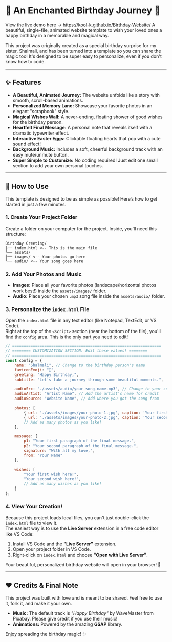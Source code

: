 # 💖 An Enchanted Birthday Journey 💖

View the live demo here -> https://kool-k.github.io/Birthday-Website/
A beautiful, single-file, animated website template to wish your loved ones a happy birthday in a memorable and magical way.

This project was originally created as a special birthday surprise for my sister, Shalmali, and has been turned into a template so you can share the magic too! It's designed to be super easy to personalize, even if you don't know how to code.

---

## ✨ Features

- **A Beautiful, Animated Journey:** The website unfolds like a story with smooth, scroll-based animations.  
- **Personalized Memory Lane:** Showcase your favorite photos in an elegant "scrapbook" style.  
- **Magical Wishes Wall:** A never-ending, floating shower of good wishes for the birthday person.  
- **Heartfelt Final Message:** A personal note that reveals itself with a dramatic typewriter effect.  
- **Interactive Easter Eggs:** Clickable floating hearts that pop with a cute sound effect!  
- **Background Music:** Includes a soft, cheerful background track with an easy mute/unmute button.  
- **Super Simple to Customize:** No coding required! Just edit one small section to add your own personal touches.  

---

## 🚀 How to Use

This template is designed to be as simple as possible! Here’s how to get started in just a few minutes.

### 1. Create Your Project Folder

Create a folder on your computer for the project. Inside, you'll need this structure:

```
Birthday Greeting/
├── index.html <-- This is the main file
└── assets/
├── images/ <-- Your photos go here
└── audio/ <-- Your song goes here
```

### 2. Add Your Photos and Music

- **Images:** Place all your favorite photos (landscape/horizontal photos work best!) inside the `assets/images/` folder.  
- **Audio:** Place your chosen `.mp3` song file inside the `assets/audio/` folder.  

### 3. Personalize the `index.html` File

Open the `index.html` file in any text editor (like Notepad, TextEdit, or VS Code).  
Right at the top of the `<script>` section (near the bottom of the file), you'll find the `config` area. This is the only part you need to edit!

```javascript
// =================================================================
// ======== CUSTOMIZATION SECTION: Edit these values! ========
// =================================================================
const config = {
    name: "Shalmali", // Change to the birthday person's name
    faviconEmoji: "🎂",
    greeting: "Happy Birthday,",
    subtitle: "Let's take a journey through some beautiful moments.",
    
    audioSrc: "./assets/audio/your-song-name.mp3", // Change to your song's file name
    audioArtist: "Artist Name", // Add the artist's name for credit
    audioSource: "Website Name", // Add where you got the song from
    
    photos: [
        { url: './assets/images/your-photo-1.jpg', caption: 'Your first caption here!' },
        { url: './assets/images/your-photo-2.jpg', caption: 'Your second caption here!' },
        // Add as many photos as you like!
    ],

    message: {
        p1: "Your first paragraph of the final message.",
        p2: "Your second paragraph of the final message.",
        signature: "With all my love,",
        from: "Your Name"
    },
    
    wishes: [
        "Your first wish here!",
        "Your second wish here!",
        // Add as many wishes as you like!
    ]
};
```
### 4. View Your Creation!

Because this project loads local files, you can't just double-click the `index.html` file to view it.  
The easiest way is to use the **Live Server** extension in a free code editor like VS Code:

1. Install VS Code and the **"Live Server"** extension.  
2. Open your project folder in VS Code.  
3. Right-click on `index.html` and choose **"Open with Live Server"**.  

Your beautiful, personalized birthday website will open in your browser! 🎉  

---

## ❤️ Credits & Final Note

This project was built with love and is meant to be shared. Feel free to use it, fork it, and make it your own.

- **Music:** The default track is *"Happy Birthday"* by WaveMaster from Pixabay. Please give credit if you use their music!  
- **Animations:** Powered by the amazing **GSAP** library.  

Enjoy spreading the birthday magic! ✨
